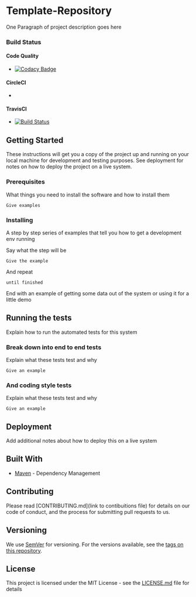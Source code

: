 # Template-Repository

One Paragraph of project description goes here

### Build Status

#### Code Quality

* [![Codacy Badge](https://app.codacy.com/project/badge/Grade/184b8e4e3c344094b599e2a4fe811951)](https://www.codacy.com/manual/josousa82/Recipe-Project/dashboard?utm_source=github.com&amp;utm_medium=referral&amp;utm_content=josousa82/Recipe-Project&amp;utm_campaign=Badge_Grade)

#### CircleCI
* [![<CircleCI>](https://circleci.com/gh/josousa82/Template-Repository.svg?style=shield)](https://circleci.com/gh/josousa82/Template-Repository)
  
#### TravisCI
* [![Build Status](https://travis-ci.com/josousa82/template-repository.svg?branch=master)](https://travis-ci.com/josousa82/template-repository) 

## Getting Started

These instructions will get you a copy of the project up and running on your local machine for development and testing purposes. See deployment for notes on how to deploy the project on a live system.

### Prerequisites

What things you need to install the software and how to install them

```
Give examples
```

### Installing

A step by step series of examples that tell you how to get a development env running

Say what the step will be

```
Give the example
```

And repeat

```
until finished
```

End with an example of getting some data out of the system or using it for a little demo

## Running the tests

Explain how to run the automated tests for this system

### Break down into end to end tests

Explain what these tests test and why

```
Give an example
```

### And coding style tests

Explain what these tests test and why

```
Give an example
```

## Deployment

Add additional notes about how to deploy this on a live system

## Built With

* [Maven](https://maven.apache.org/) - Dependency Management


## Contributing

Please read [CONTRIBUTING.md](link to contibuitions file) for details on our code of conduct, and the process for submitting pull requests to us.

## Versioning

We use [SemVer](http://semver.org/) for versioning. For the versions available, see the [tags on this repository](https://github.com/your/project/tags). 

## License

This project is licensed under the MIT License - see the [LICENSE.md](LICENSE.md) file for details

